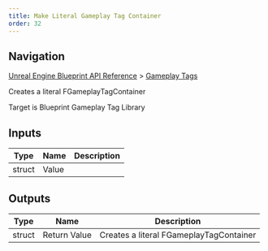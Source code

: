 ```yaml
---
title: Make Literal Gameplay Tag Container
order: 32
---
```

## Navigation

[Unreal Engine Blueprint API Reference](https://dev.epicgames.com/documentation/en-us/unreal-engine/BlueprintAPI) > [Gameplay Tags](https://dev.epicgames.com/documentation/en-us/unreal-engine/BlueprintAPI/GameplayTags)

Creates a literal FGameplayTagContainer

Target is Blueprint Gameplay Tag Library

## Inputs

| Type | Name | Description |
| --- | --- | --- |
| struct | Value |  |

## Outputs

| Type | Name | Description |
| --- | --- | --- |
| struct | Return Value | Creates a literal FGameplayTagContainer |

